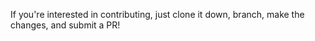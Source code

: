 If you're interested in contributing, just clone it down, branch, make the changes, and submit a PR!


